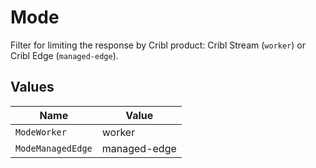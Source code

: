 # Mode

Filter for limiting the response by Cribl product: Cribl Stream (<code>worker</code>) or Cribl Edge (<code>managed-edge</code>).


## Values

| Name              | Value             |
| ----------------- | ----------------- |
| `ModeWorker`      | worker            |
| `ModeManagedEdge` | managed-edge      |
